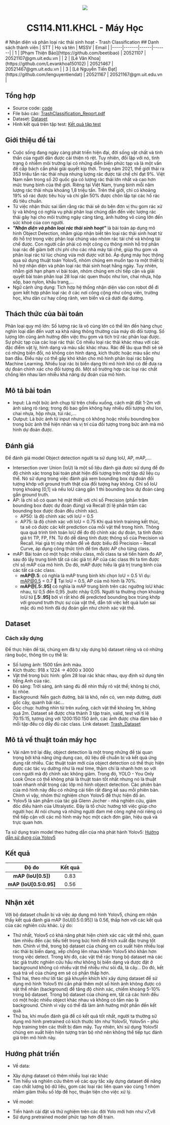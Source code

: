 <p align="center">
   <a href="https://www.uit.edu.vn/">
      <img src="https://i.imgur.com/WmMnSRt.png" border="none">
   </a>
</p>
<h1 align="center">
    CS114.N11.KHCL - Máy Học
</h1>
# Nhận diện và phân loại rác thải sinh hoạt - Trash Classification
## Danh sách thành viên
| STT | Họ và tên | MSSV | Email |
|-----|-------|------|-------|
| 1 | [Phạm Thiện Bảo](https://github.com/beetibao) | 20521107 | 20521107@gm.uit.edu.vn |
| 2 | [Lê Văn Khoa](https://github.com/Levankhoa150102) | 20521467 | 20521467@gm.uit.edu.vn |
| 3 | [Lê Nguyễn Tiến Đạt](https://github.com/lenguyentiendat) | 20521167 | 20521167@gm.uit.edu.vn |

## Tổng hợp
* Source code: [code](https://github.com/beetibao/CS114/blob/main/CS114_Trash_Classification.ipynb)
* File báo cáo: [TrashClassification_Report.pdf](https://github.com/beetibao/CS114/blob/main/CS114_TrashClassification.pdf)
* Dataset: [Dataset](https://drive.google.com/drive/folders/1Q8_Lf4WAmG5liwTWXvCyb0F4seT4MOHF?usp=sharing)
* Hình kết quả trên tập test: [Kết quả tập test](https://drive.google.com/drive/folders/10r2PK0sCLg5Yc848NnAPypgc3bllLl-0?usp=sharing)
## Giới thiệu đề tài
- Cuộc sống đang ngày càng phát triển hiện đại, đời sống vật chất và tinh thần của người dân được cải thiện rõ rệt. Tuy nhiên, đối lập với nó, tình trạng ô nhiễm môi trường lại có những diễn biến phức tạp và là một vấn đề cấp bách cần phải giải quyết kịp thời. Trong năm 2021, thế giới thải ra 353 triệu tấn rác thải nhựa nhưng lượng rác được tái chế chỉ đạt 9%. Việt Nam nằm trong số 20 quốc gia có lượng rác thải lớn nhất và cao hơn mức trung bình của thế giới. Riêng tại Việt Nam, trung bình mỗi năm lượng rác thải nhựa khoảng 1,8 triệu tấn. Trên thế giới, chỉ có khoảng 19% số rác được tiêu hủy và chỉ gần 50% được chôn lấp tại các hố rác đủ tiêu chuẩn. 
- Từ việc nhận thức sai lầm rằng rác thải sẽ do bên đơn vị thu gom rác xử lý và không có nghĩa vụ phải phân loại chúng dẫn đến việc lượng rác thải gây hại cho môi trường ngày càng tăng, ảnh hưởng vô cùng lớn đến sức khoẻ của con người.
- _**"Nhận diện và phân loại rác thải sinh hoạt"**_ là bài toán áp dụng mô hình Object Detection, nhằm giúp nhận biết tên loại rác thải sinh hoạt từ đó hỗ trợ trong việc phân loại chúng vào nhóm rác tái chế và không tái chế được. Con người cần phải có một công cụ thông minh hỗ trợ phân loại rác để giảm bớt chi phí cho các nhà máy tái chế, giúp thu gom và phân loại rác từ lúc chúng vừa mới được vứt bỏ. Áp dụng máy học thông qua sử dụng thuật toán Yolov5, nhóm chúng em muốn tạo ra một thiết bị hỗ trợ nhận diện và phân loại rác thải sinh hoạt hằng ngày. Tuy nhiên, nhằm giới hạn phạm vi bài toán, nhóm chúng em chỉ tiếp cận và giải quyết bài toán phân loại 28 loại rác quen thuộc như lon, chai nhựa, hộp xốp, bao nylon, khẩu trang,…
- Ngữ cảnh ứng dụng: Tích hợp hệ thống nhận diện vào con robot để đi gom kết hợp phân loại rác ở các nơi công cộng như công viên, trường học, khu dân cư hay cống rãnh, ven biển và cả dưới đại dương.
## Thách thức của bài toán
Phân loại quy mô lớn: Số lượng rác là vô cùng lớn có thể lên đến hàng chục nghìn loại dẫn đến vượt xa khả năng thông thường của máy dò đối tượng. Số lượng lớn cũng ảnh hưởng đến việc thu gom và tích trữ rác phân loại được.
Sự phức tạp của các loại rác thải: Có nhiều loại rác thải khác nhau với các đặc điểm vật lý, hình dạng và màu sắc khác nhau. Rác để lâu qua thời sẽ sẽ có những biến đổi, nó không còn hình dạng, kích thước hoặc màu sắc như ban đầu. Điều này có thể gây khó khăn cho mô hình phân loại rác bằng Machine Learning.
Nhiều loại rác bị biến dạng thì mô hình khó có để đưa ra dự đoán chính xác cho đối tượng đó. Một số trường hợp các loại rác chất chồng lên nhau làm nhiễu khả năng dự đoán của mô hình. 

## Mô tả bài toán
+ Input: Là một bức ảnh chụp từ trên chiếu xuống, cách mặt đất 1-2m với ánh sáng rõ ràng; trong đó bao gồm không hay nhiều đối tượng như lon, chai nhựa, hộp nhựa, túi rác,…
+ Output: Là bức ảnh từ input nhưng có không hoặc nhiều bounding box trong bức ảnh thể hiện nhãn và vị trí của đối tượng trong bức ảnh mà mô hình dự đoán được. 

## Đánh giá
Để đánh giá model Object detection người ta sử dụng IoU, AP, mAP,….
- Intersection over Union (IoU) là một số liệu đánh giá được sử dụng để đo độ chính xác trong bài toán phát hiện đối tượng trên một tập dữ liệu cụ thể. Nó sử dụng trong việc đánh giá xem bounding box dự đoán đối tượng khớp với ground truth thật của đối tượng hay không. Chỉ số IoU trong khoảng [0,1] và nếu IoU càng gần 1 thì bounding box dự đoán càng gần ground truth.
- AP: là chỉ số có quan hệ mật thiết với chỉ số Precision (phần trăm bounding box được dự đoán đúng) và Recall (tỉ lệ phần trăm các bounding box được đoán đều chính xác). 
  + AP50: là độ chính xác với IoU = 0.5 
  + AP75: là độ chính xác với IoU = 0.75
Khi quá trình training kết thúc, ta sẽ có được các kết prediction của mỗi vật thể trong hình. Thông qua quá trình tính toán IoU để đo độ chính xác dự đoán, ta tính được giá trị TP, FP, FN. Từ đó dễ dàng tính được thông số của Precision và Recall. Hai giá trị này nhằm để vẽ được biểu đồ Precision – Recall Curve, áp dụng công thức tính để tìm được AP cho từng class.
- mAP: Bài toán có một hoặc nhiều class, mỗi class ta sẽ tiến hành đo AP, sau đó lấy trung bình tất cả các giá trị AP của các class thì ta tìm được chỉ số mAP của mô hình. Do đó, mAP được hiểu là giá trị trung bình của các tất cả các class.
  + **mAP@.5**: có nghĩa là mAP trung bình khi chọn IoU = 0.5
Ví dụ: mAP@0.5 = 0.7  Tại IoU = 0.5, AP của mô hình là 70%.
  + **mAP@[.5:.95]** có nghĩa là mAP trung bình trên các ngưỡng IoU khác nhau, từ 0,5 đến 0,95 ,bước nhảy 0,05.
Người ta thường chọn khoảng IoU từ **[.5:.95]** bởi vì rất khó để predicted bounding box trùng khớp với ground truth thực sự của vật thể, dẫn tới việc kết quả luôn sai mặc dù mô hình đã dự đoán gần như chính xác vật thể.

## Dataset
### Cách xây dựng
Để thực hiện đề tài, chúng em đã tự xây dựng bộ dataset riêng và có những ràng buộc, thông tin cụ thể là:
- Số lượng ảnh: 1500 tấm ảnh màu. 
- Kích thước: 918 x 1224 → 4000 x 3000
- Vật thể trong bức hình: gồm 28 loại rác khác nhau, quy định sử dụng tên tiếng Anh của rác.
- Độ sáng: Trời sáng, ánh sáng đủ để nhìn thấy rõ vật thể; không bị chói, bị nhòe.
- Background: Nền gạch đường, bãi lá khô, nền cỏ, ven mép đường, dưới gốc cây, quanh bãi rác…
- Góc chụp: hướng nhìn từ trên xuống, cách vật thể khoảng 1m, không quá 2m.
Dataset sẽ được chia thành 3 tập train, valid, test với tỉ lệ 70:15:15, tương ứng với 1200:150:150 ảnh, các ảnh được chia đảm bảo ở mỗi tập đều có đầy đủ các class.
Link dataset: [Trash_Dataset](https://drive.google.com/drive/folders/1Q8_Lf4WAmG5liwTWXvCyb0F4seT4MOHF?usp=sharing)

## Mô tả về thuật toán máy học
- Vài năm trở lại đây, object detection là một trong những đề tài quan trọng bởi khả năng ứng dụng cao, dữ liệu dễ chuẩn bị và kết quả ứng dụng rất nhiều. Các thuật toán mới của object detection có thể thực hiện được các tác vụ dường như là real time, thậm chí là nhanh hơn so với con người mà độ chính xác không giảm. Trong đó, YOLO - You Only Look Once có thể không phải là thuật toán tốt nhất nhưng nó là thuật toán nhanh nhất trong các lớp mô hình object detection. Các phiên bản của mô hình này đều có những cải tiến rất đáng kể sau mỗi phiên bản. Chính vì vậy, nhóm thử nghiệm chọn Yolov5 để thực hiện đồ án.
- Yolov5 là sản phẩm của tác giả Glenn Jocher - nhà nghiên cứu, giám đốc điều hành của Ultralystic. Đây là tổ chức hướng tới việc giúp cho người học AI nói chung và những người đam mê công nghệ nói riêng có thể tiếp cận với các mô hình máy học một cách đơn giản, hiệu quả và trực quan hơn.

Ta sử dụng train model theo hướng dẫn của nhà phát hành Yolov5: [Hướng dẫn sử dụng của Yolov5](https://github.com/ultralytics/yolov5)

## Kết quả
| **Độ đo**                |  **Kết quả**    | 
| :----------------------: |:--------------: | 
|  **mAP (IoU[0.5])**      |  0.83           |  
|  **mAP (IoU[0.5:0.95]**  |  0.56           |  

## Nhận xét
Với bộ dataset chuẩn bị và việc áp dụng mô hình Yolov5, chúng em nhận thấy kết quả đánh giá mAP (IoU[0.5:0.95]) là 0.56, thấp hơn với các kết quả của các nghiên cứu khác.
Lý do:
+ Thứ nhất, Yolov5 có khả năng phát hiện chính xác các vật thể nhỏ, quan tâm nhiều đến các tiểu tiết trong bức hình để trích xuất đặc trưng tốt hơn. Chính vì thế, trong bộ dataset của chúng em có xuất hiện nhiều loại rác thải bị biến dạng, xếp chồng lên nhau khiến Yolov5 khó khăn hơn trong việc detect. Trong khi đó, các vật thể rác trong bộ dataset mà các tác giả trước nghiên cứu hầu như không bị biến dạng và được đặt ở background không có nhiều vật thể nhiễu như sỏi đá, lá cây… Do đó, kết quả trả về của chúng em sẽ có phần thấp hơn.
+ Thứ hai, theo như lời tác giả khuyến khích khi xây dựng dataset để sử dụng mô hình Yolov5 thì cần phải thêm một số hình ảnh không được có vật thể nhãn (background) để tăng độ chính xác, chiếm khoảng 5-10% trong bộ dataset. Trong bộ dataset của chúng em, tất cả các hình đều có một hoặc nhiều object khác nhau và không có tấm nào là background. Chính vì vậy có thể đã làm ảnh hưởng một phần đến kết quả.
+ Thứ ba, khi muốn đánh giá để có kết quả tốt nhất, người ta thường sử dụng mô hình pretrained có kích thước lớn như Yolov5l,  Yolov5n – phù hợp training trên các thiết bị đám mây. Tuy nhiên, khi sử dụng Yolov5l chúng em xuất hiện hiện tượng tràn bộ nhớ nên không thể tiếp tục đánh giá trên mô hình này. 

## Hướng phát triển
+ Về data:
-	Xây dựng dataset có thêm nhiều loại rác khác 
-	Tìm hiểu và nghiên cứu thêm về các quy tắc xây dựng dataset để nâng cao chất lượng bộ dữ liệu, gom các loại rác liên quan vào cùng 1 nhóm nhằm giảm thiểu số lớp để học, thuận tiện cho việc xử lý.
+ Về model:
-	Tiến hành cài đặt và thử nghiệm trên các đời Yolo mới hơn như v7,v8 
-	Sử dụng pretrained model phức tạp hơn để train.
